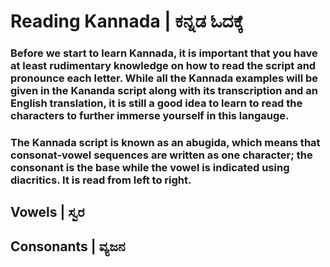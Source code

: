 # Reading Kannada | ಕನ್ನಡ ಓದಕ್ಕೆ

### Before we start to learn Kannada, it is important that you have at least rudimentary knowledge on how to read the script and pronounce each letter. While all the Kannada examples will be given in the Kananda script along with its transcription and an English translation, it is still a good idea to learn to read the characters to further immerse yourself in this langauge.
### The Kannada script is known as an abugida, which means that consonat-vowel sequences are written as one character; the consonant is the base while the vowel is indicated using diacritics. It is read from left to right.

## Vowels | ಸ್ವರ

## Consonants | ವ್ಯಜನ
